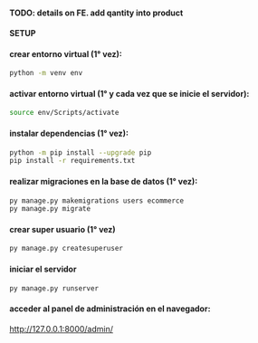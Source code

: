 #### TODO: details on FE. add qantity into product




#### SETUP


#### crear entorno virtual (1° vez):


```bash
python -m venv env
```




#### activar entorno virtual (1° y cada vez que se inicie el servidor):
```bash
source env/Scripts/activate
```


#### instalar dependencias (1° vez):
``` bash
python -m pip install --upgrade pip
pip install -r requirements.txt
```


#### realizar migraciones en la base de datos (1° vez):
```bash
py manage.py makemigrations users ecommerce
py manage.py migrate
```


#### crear super usuario (1° vez)
``` bash
py manage.py createsuperuser
```








#### iniciar el servidor
``` bash
py manage.py runserver
```




#### acceder al panel de administración en el navegador:
http://127.0.0.1:8000/admin/















